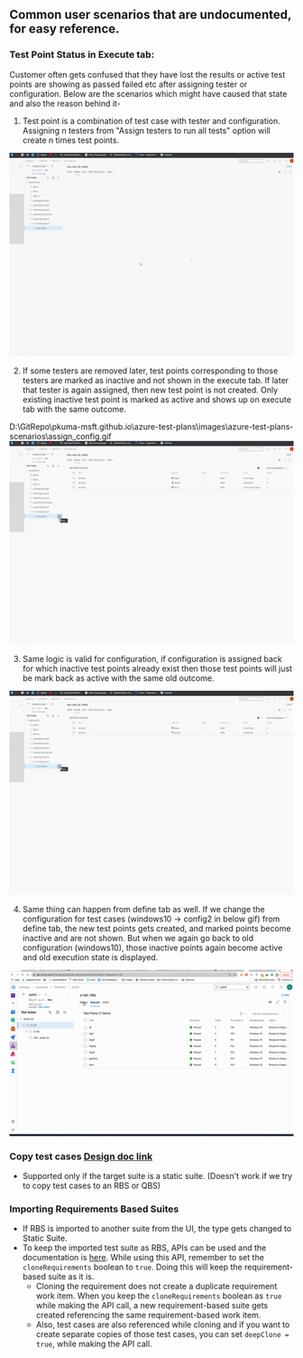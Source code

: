 ## Common user scenarios that are undocumented, for easy reference.


### Test Point Status in **Execute** tab:
Customer often gets confused that they have lost the results or active test points are showing as passed failed etc after assigning tester or configuration. Below are the scenarios which might have caused that state and also the reason behind it-

1) Test point is a combination of test case with tester and configuration. Assigning n testers from "Assign testers to run all tests" option will create n times test points.

 ![assign_tester1](../images/azure-test-plans-scenarios/assign_tester1.gif)

2) If some testers are removed later, test points corresponding to those testers are marked as inactive and not shown in the execute tab. If later that tester is again assigned, then new test point is not created. Only existing inactive test point is marked as active and shows up on execute tab with the same outcome.

D:\GitRepo\pkuma-msft.github.io\azure-test-plans\images\azure-test-plans-scenarios\assign_config.gif
![assign_tester2](../images/azure-test-plans-scenarios/assign_tester2.gif)


3) Same logic is valid for configuration, if configuration is assigned back for which inactive test points already exist then those test points will just be mark back as active with the same old outcome.

![assign_config](../images/azure-test-plans-scenarios/assign_config.gif)

4) Same thing can happen from define tab as well. If we change the configuration for test cases (windows10 -> config2 in below gif) from define tab, the new test points gets created, and marked points become inactive and are not shown. But when we again go back to old configuration (windows10), those inactive points again become active and old execution state is displayed.

![mismatch](../images/azure-test-plans-scenarios/mismatch.gif)

 

### Copy test cases [Design doc link](https://microsoft.sharepoint.com/teams/DD_TestingTools/_layouts/15/Doc.aspx?sourcedoc={0debd44e-c026-482c-86d5-cc5eec7e133c}&action=edit&wd=target%28TestHubRefresh-New.one%7C3aef3f86-5716-4638-bd49-eae4ed695ff9%2FDesign%20Copy%20TestCases%20in%20Define%20Tab%7C2803f02c-817d-4df7-a39f-35414b62701a%2F%29&wdorigin=703)
- Supported only if the target suite is a static suite. (Doesn't work if we try to copy test cases to an RBS or QBS)

### Importing Requirements Based Suites
- If RBS is imported to another suite from the UI, the type gets changed to Static Suite.
- To keep the imported test suite as RBS, APIs can be used and the documentation is [here](https://docs.microsoft.com/en-us/rest/api/azure/devops/testplan/test%20suite%20clone/clone%20test%20suite?view=azure-devops-rest-6.1#cloneoptions). While using this API, remember to set the `cloneRequirements` boolean to `true`. Doing this will keep the requirement-based suite as it is.
  - Cloning the requirement does not create a duplicate requirement work item. When you keep the `cloneRequirements` boolean as `true` while making the API call, a new requirement-based suite gets created referencing the same requirement-based work item.
  - Also, test cases are also referenced while cloning and if you want to create separate copies of those test cases, you can set `deepClone = true`, while making the API call.

